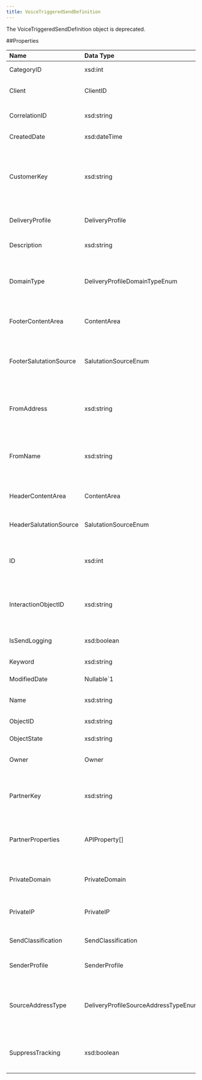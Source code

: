 ```yaml
---
title: VoiceTriggeredSendDefinition
---
```

The VoiceTriggeredSendDefinition object is deprecated.

##Properties
<table class="table table-hover">
<thead align="left">
<tr><th>Name</th><th>Data Type</th><th>Description</th></tr>
</thead>
<tbody>
<tr>
<td>CategoryID</td>
<td>xsd:int</td>
<td>Specifies the identifier of the folder.</td>
</tr>
<tr>
<td>Client</td>
<td>ClientID</td>
<td>Specifies the account ownership and context of an object.</td>
</tr>
<tr>
<td>CorrelationID</td>
<td>xsd:string</td>
<td>Identifies correlation of objects across several requests.</td>
</tr>
<tr>
<td>CreatedDate</td>
<td>xsd:dateTime</td>
<td>Read-only date and time of the object's creation.</td>
</tr>
<tr>
<td>CustomerKey</td>
<td>xsd:string</td>
<td>User-supplied unique identifier for an object within an object type. This property corresponds to the external key assigned to an object in Marketing Cloud.</td>
</tr>
<tr>
<td>DeliveryProfile</td>
<td>DeliveryProfile</td>
<td>Identifies the delivery profile included in a send classification.</td>
</tr>
<tr>
<td>Description</td>
<td>xsd:string</td>
<td>Describes and provides information regarding the object.</td>
</tr>
<tr>
<td>DomainType</td>
<td>DeliveryProfileDomainTypeEnum</td>
<td>Defines the type of domain associated with a delivery profile or send definition. Valid values include DefaultDomain or CustomDomain.</td>
</tr>
<tr>
<td>FooterContentArea</td>
<td>ContentArea</td>
<td>Defines footer content area to use as part of a delivery profile or send definition.</td>
</tr>
<tr>
<td>FooterSalutationSource</td>
<td>SalutationSourceEnum</td>
<td>Defines source of a footer salutation to use as part of a delivery profile or send definition (Default, Content Library, or None)</td>
</tr>
<tr>
<td>FromAddress</td>
<td>xsd:string</td>
<td>Indicates From address associated with a object. Deprecated for email send definitions and triggered send definitions.</td>
</tr>
<tr>
<td>FromName</td>
<td>xsd:string</td>
<td>Specifies the default email message From Name. Deprecated for email send definitions and triggered send definitions.</td>
</tr>
<tr>
<td>HeaderContentArea</td>
<td>ContentArea</td>
<td>Defines content area to be used in the header of a delivery profile or a send definition.</td>
</tr>
<tr>
<td>HeaderSalutationSource</td>
<td>SalutationSourceEnum</td>
<td>Defines source of header salutation for a delivery profile or send definition.</td>
</tr>
<tr>
<td>ID</td>
<td>xsd:int</td>
<td>Read-only identifier for an object. Some objects use the ObjectID property as the Marketing Cloud unique ID.</td>
</tr>
<tr>
<td>InteractionObjectID</td>
<td>xsd:string</td>
<td>Returns associated ID for activities within the asynchronous process of the overall conversation or program.</td>
</tr>
<tr>
<td>IsSendLogging</td>
<td>xsd:boolean</td>
<td>Indicates whether send logging is enabled for the specified send definition</td>
</tr>
<tr>
<td>Keyword</td>
<td>xsd:string</td>
<td>Reserved for future use.</td>
</tr>
<tr>
<td>ModifiedDate</td>
<td>Nullable&#96;1</td>
<td>Indicates the last time object information was modified.</td>
</tr>
<tr>
<td>Name</td>
<td>xsd:string</td>
<td>Name of the object or property.</td>
</tr>
<tr>
<td>ObjectID</td>
<td>xsd:string</td>
<td>System-controlled, read-only text string identifier for object.</td>
</tr>
<tr>
<td>ObjectState</td>
<td>xsd:string</td>
<td>Reserved for future use.</td>
</tr>
<tr>
<td>Owner</td>
<td>Owner</td>
<td>Describes account ownership of subscriber in an on-your-behalf account.</td>
</tr>
<tr>
<td>PartnerKey</td>
<td>xsd:string</td>
<td>Unique identifier provided by partner for an object. This property is accessible only via API.</td>
</tr>
<tr>
<td>PartnerProperties</td>
<td>APIProperty[]</td>
<td>A collection of metadata supplied by the client and stored by the system. These properties are accessible only via API.</td>
</tr>
<tr>
<td>PrivateDomain</td>
<td>PrivateDomain</td>
<td>Defines private domain to use as part of a delivery profile or send definition.</td>
</tr>
<tr>
<td>PrivateIP</td>
<td>PrivateIP</td>
<td>Contains information on the private IP address associated with a delivery profile.</td>
</tr>
<tr>
<td>SendClassification</td>
<td>SendClassification</td>
<td>Indicates the send classification to use as part of a send definition.</td>
</tr>
<tr>
<td>SenderProfile</td>
<td>SenderProfile</td>
<td>Identifies the sender profile included in the send classification.</td>
</tr>
<tr>
<td>SourceAddressType</td>
<td>DeliveryProfileSourceAddressTypeEnum</td>
<td>Indicates the source IP address type used with the delivery profile. Valid values include DefaultPrivateIPAddress and CustomPrivateIPAddress.</td>
</tr>
<tr>
<td>SuppressTracking</td>
<td>xsd:boolean</td>
<td>Indicates whether the send definition suppresses tracking results for associated sends.</td>
</tr>
</tbody>
</table>
